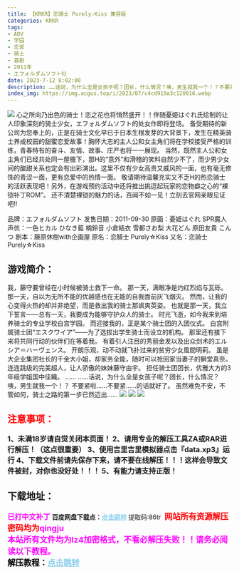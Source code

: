 ```yaml
---
title: 【KRKR】恋骑士 Purely☆Kiss 兼容版
categories: KRKR
tags:
- ADV
- 学园
- 恋爱
- 骑士
- 喜剧
- 2011年
- エフォルダムソフト社
date: 2023-7-12 8:02:00
description: ……话说，为什么全是女孩子呢？团长，什么情况？咦，男生就我一个！？不要紧啦……不要紧……的话就好了。虽然难免不安，不管如何，骑士之路的第一步已然迈出……
index_img: https://img.acgus.top/i/2023/07/c4cd919a3c120016.webp
---
```

![](https://img.acgus.top/i/2023/07/c4cd919a3c120016.webp)
心之所向乃出色的骑士！恋之花也将悄然盛开！！伴随憂姫はぐれ氏绘制的让人印象深刻的骑士少女，エフォルダムソフト的处女作即将登场。
备受期待的新公司为您奉上的，正是在骑士文化早已于日本生根发芽的大背景下，发生在精英骑士养成校园的甜蜜恋爱故事！胸怀大志的主人公和女主角们将在学校接受严格的训练，青春特有的奋斗、友情、故事、庄严也将一一展现。
当然，既然主人公和女主角们已经共处同一屋檐下，那H的“意外”和滑稽的笑料自然少不了，而少男少女间的酸甜关系也定会有出彩演出。这里不仅有少女高贵又威风的一面，也有毫无修饰的青涩一面，更有恋爱中的热情一面。
敬请期待温馨充实又不乏H的热恋骑士的活跃表现吧！另外，在游戏预约活动中还将推出挑逗起玩家的恋物癖之心的“裸铠补丁ROM”。
还不清楚裸铠的魅力的话，百闻不如一见！立刻去官网亲眼见证吧!!

品牌：エフォルダムソフト
发售日期：2011-09-30
原画：憂姫はぐれ SPR魔人
声优：一色ヒカル ひなき藍 楠鈴音 小倉結衣 雪都さお梨 大花どん 原田友貴 こんつ
剧本：藤原休樹with企画屋
原名：恋騎士 Purely☆Kiss
又名：恋骑士 Purely☆Kiss

## 游戏简介：
我，藤守要曾经在小时候被骑士救下一命。
那一天，满眼净是灼红烈焰与瓦砾。
那一天，自以为无所不能的优越感也在无能的自我面前灰飞烟灭。
然而，让我的心变得火热的却并非绝望，而是救出我的骑士那飒爽英姿。
也就是那一天，我立下誓言——总有一天，我要成为能够守护众人的骑士。
时光飞逝，如今我来到培养骑士的专业学校白宫学园。
而迎接我的，正是某个骑士团的入团仪式。
白宫附属骑士团“エスクワイア”——为了选拔出学生骑士而设立的机构。
那里还有接下来将共同行动的伙伴们在等着我。
有着引人注目的秀丽金发以及出众剑术的エルシア＝ハーヴェンス。
开朗乐观，动不动就飞扑过来的贫穷少女風間明莉。
虽是大企业集团社长的千金大小姐，却家务全能，随时可以抢回家当妻子的獅堂真奈。
连连跳级的完美超人，让人骄傲的妹妹藤守由宇。
担任骑士团团长，优雅大方的3年级学姐国中佳織。
……
……话说，为什么全是女孩子呢？团长，什么情况？咦，男生就我一个！？
不要紧啦……不要紧……的话就好了。
虽然难免不安，不管如何，骑士之路的第一步已然迈出……
![](https://img.acgus.top/i/2023/07/1038d758c3120026.webp)
![](https://img.acgus.top/i/2023/07/1f332002f6120022.webp)
![](https://img.acgus.top/i/2023/07/2bcb5be6da120019.webp)





## <font color=#FF0000 >注意事项：</font>
<font size=3><b>1、未满18岁请自觉关闭本页面！
2、请用专业的解压工具ZA或RAR进行解压！（这点很重要）
3、使用吉里吉里模拟器点击『data.xp3』运行
4、下载文件前请先保存下来，请不要在线解压！！！这样会导致文件被封，对你也没好处！！！
5、有能力请支持正版！</b></font>

## 下载地址：
<font color=#FF00FF size=3><b>已打中文补丁</b></font>
<b>百度网盘下载点：</b><a href="https://pan.baidu.com/s/1uqB0fl_QNKF5kGt9xonxTQ?pwd=86tr" style="color: #87CEEB;"><b>点击跳转</b></a> 提取码:86tr
<a style="padding: 0" href="https://post.qingju.org/AD/"><img style="max-width:100%" src="https://img.acgus.top/i/2024/07/478f689b8021d8d499ab43d21acf137a.gif" alt=""></a>
<b><font color=#FF0000 size=4>网站所有资源解压密码均为</b></font><b><font color=#FF00FF size=4>qingju</font><font color=#FF0000 ></font></b><br><b><font color=#FF00FF size=4>本站所有文件均为lz4加密格式，不看必解压失败！！请务必阅读以下教程。</b></font><br><b><font color=#000 size=4>解压教程：</b><a href="https://post.qingju.org/tutorial/000/" style="color: #87CEEB;"><b>点击跳转</b></a>
